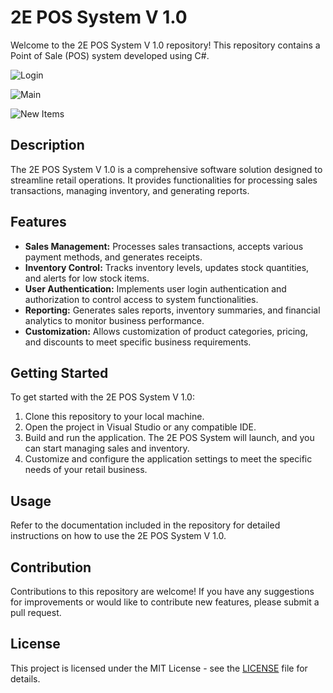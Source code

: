 # 2E POS System V 1.0

Welcome to the 2E POS System V 1.0 repository! This repository contains a Point of Sale (POS) system developed using C#.

![Login](https://github.com/SampathTharanga/2E-POS-System-V-1.0/assets/17849521/64b24260-ad9a-429b-a310-20e8cd131dfd)

![Main](https://github.com/SampathTharanga/2E-POS-System-V-1.0/assets/17849521/7c3cfa7f-a55b-465c-9982-d506373a6784)

![New Items](https://github.com/SampathTharanga/2E-POS-System-V-1.0/assets/17849521/5265c41d-76b2-44dd-8554-7615413b84a1)

## Description

The 2E POS System V 1.0 is a comprehensive software solution designed to streamline retail operations. It provides functionalities for processing sales transactions, managing inventory, and generating reports.

## Features

- **Sales Management:** Processes sales transactions, accepts various payment methods, and generates receipts.
- **Inventory Control:** Tracks inventory levels, updates stock quantities, and alerts for low stock items.
- **User Authentication:** Implements user login authentication and authorization to control access to system functionalities.
- **Reporting:** Generates sales reports, inventory summaries, and financial analytics to monitor business performance.
- **Customization:** Allows customization of product categories, pricing, and discounts to meet specific business requirements.

## Getting Started

To get started with the 2E POS System V 1.0:
1. Clone this repository to your local machine.
2. Open the project in Visual Studio or any compatible IDE.
3. Build and run the application. The 2E POS System will launch, and you can start managing sales and inventory.
4. Customize and configure the application settings to meet the specific needs of your retail business.

## Usage

Refer to the documentation included in the repository for detailed instructions on how to use the 2E POS System V 1.0.

## Contribution

Contributions to this repository are welcome! If you have any suggestions for improvements or would like to contribute new features, please submit a pull request.

## License

This project is licensed under the MIT License - see the [LICENSE](LICENSE) file for details.
